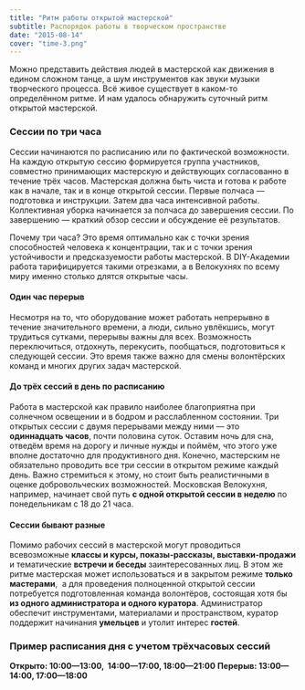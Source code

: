 ```yaml
---
title: "Ритм работы открытой мастерской"
subtitle: Распорядок работы в творческом пространстве
date: "2015-08-14"
cover: "time-3.png"
---
```


Можно представить действия людей в мастерской как движения в едином сложном танце, а шум инструментов как звуки музыки творческого процесса. Всё живое существует в каком-то определённом ритме. И нам удалось обнаружить суточный ритм открытой мастерской.

### Сессии по три часа

Сессии начинаются по расписанию или по фактической возможности. На каждую открытую сессию формируется группа участников, совместно принимающих мастерскую и действующих согласованно в течение трёх часов. Мастерская должна быть чиста и готова к работе как в начале, так и в конце открытой сессии. Первые полчаса — подготовка и инструкции. Затем два часа интенсивной работы. Коллективная уборка начинается за полчаса до завершения сессии. По завершению — краткий обзор сессии и обсуждение её результатов.

Почему три часа? Это время оптимально как с точки зрения способностей человека к концентрации, так и с точки зрения устойчивости и предсказуемости работы мастерской. В DIY-Академии работа тарифицируется такими отрезками, а в Велокухнях по всему миру именно столько длятся открытые часы.

#### Один час перерыв

Несмотря на то, что оборудование может работать непрерывно в течение значительного времени, а люди, сильно увлёкшись, могут трудиться сутками, перерывы важны для всех. Возможность переключиться, отдохнуть, перекусить, пообщаться, подготовиться к следующей сессии. Это время также важно для смены волонтёрских команд и многих других задач мастерской.

#### До трёх сессий в день по расписанию

Работа в мастерской как правило наиболее благоприятна при солнечном освещении и в бодром и расслабленном состоянии. Три открытых сессии с двумя перерывами между ними — это **одиннадцать часов**, почти половина суток. Оставим ночь для сна, отведём время на дорогу и личные нужды и поймём, что этого уже вполне достаточно для продуктивного дня. Конечно, мастерским не обязательно проводить все три сессии в открытом режиме каждый день. Важно стремиться к этому, но стоит быть реалистичными в оценке добровольческих возможностей. Московская Велокухня, например, начинает свой путь **с одной открытой сессии в неделю** по понедельникам с 18 до 21 часа.

#### Сессии бывают разные

Помимо рабочих сессий в мастерской могут проводиться всевозможные **классы и курсы, показы-рассказы, выставки-продажи** и тематические **встречи и беседы** заинтересованных лиц. В этом же ритме мастерская может использоваться и в закрытом режиме **только мастерами**,  а для проведения полноценной открытой сессии потребуется подготовленная команда волонтёров, состоящая хотя бы **из одного администратора и одного куратора**. Администратор обеспечит инструментами, материалами и пространством, куратор поддержит начинания **умельцев** и утолит интерес **гостей**.

### Пример расписания дня с учетом трёхчасовых сессий

**Открыто: 10:00—13:00,  14:00—17:00, 18:00—21:00** **Перерыв: 13:00—14:00, 17:00—18:00**

